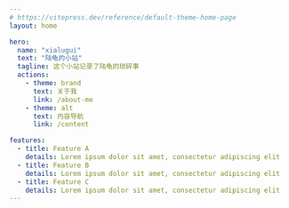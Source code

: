 ```yaml
---
# https://vitepress.dev/reference/default-theme-home-page
layout: home

hero:
  name: "xialugui"
  text: "陆龟的小站"
  tagline: 这个小站记录了陆龟的琐碎事
  actions:
    - theme: brand
      text: 关于我
      link: /about-me
    - theme: alt
      text: 内容导航
      link: /content

features:
  - title: Feature A
    details: Lorem ipsum dolor sit amet, consectetur adipiscing elit
  - title: Feature B
    details: Lorem ipsum dolor sit amet, consectetur adipiscing elit
  - title: Feature C
    details: Lorem ipsum dolor sit amet, consectetur adipiscing elit
---
```


